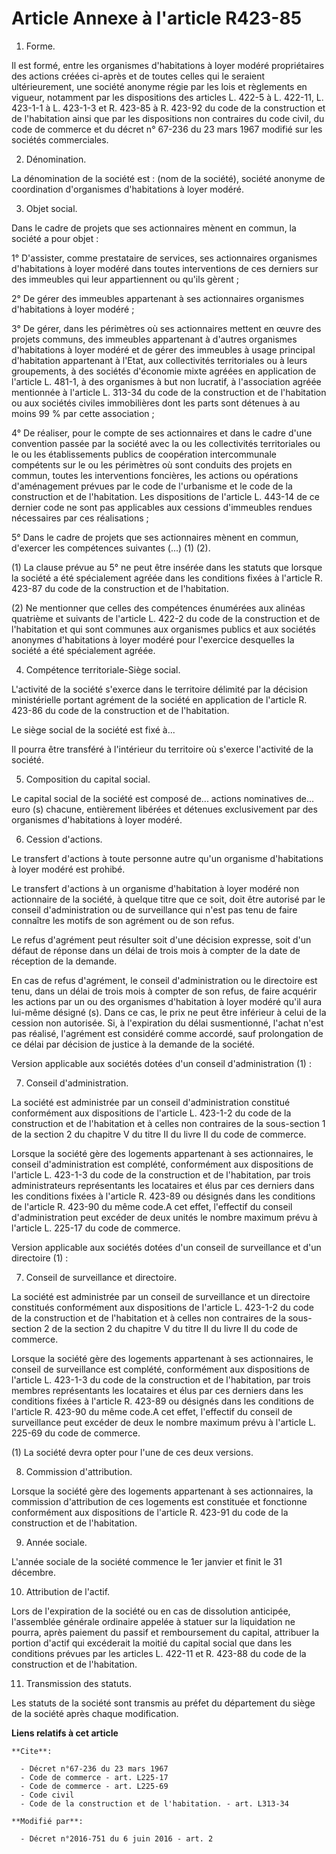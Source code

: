 # Article Annexe à l'article R423-85

1. Forme. 

Il est formé, entre les organismes d'habitations à loyer modéré propriétaires des actions créées ci-après et de toutes celles
qui le seraient ultérieurement, une société anonyme régie par les lois et règlements en vigueur, notamment par les
dispositions des articles L. 422-5 à L. 422-11, L. 423-1-1 à L. 423-1-3 et R. 423-85 à R. 423-92 du code de la construction
et de l'habitation ainsi que par les dispositions non contraires du code civil, du code de commerce et du décret n° 67-236 du
23 mars 1967 modifié sur les sociétés commerciales. 

2. Dénomination. 

La dénomination de la société est : (nom de la société), société anonyme de coordination d'organismes d'habitations à loyer
modéré. 

3. Objet social. 

Dans le cadre de projets que ses actionnaires mènent en commun, la société a pour objet : 

1° D'assister, comme prestataire de services, ses actionnaires organismes d'habitations à loyer modéré dans toutes
interventions de ces derniers sur des immeubles qui leur appartiennent ou qu'ils gèrent ; 

2° De gérer des immeubles appartenant à ses actionnaires organismes d'habitations à loyer modéré ; 

3° De gérer, dans les périmètres où ses actionnaires mettent en œuvre des projets communs, des immeubles appartenant à
d'autres organismes d'habitations à loyer modéré et de gérer des immeubles à usage principal d'habitation appartenant à
l'Etat, aux collectivités territoriales ou à leurs groupements, à des sociétés d'économie mixte agréées en application de
l'article L. 481-1, à des organismes à but non lucratif, à l'association agréée mentionnée à l'article L. 313-34 du code de
la construction et de l'habitation ou aux sociétés civiles immobilières dont les parts sont détenues à au moins 99 % par
cette association ; 

4° De réaliser, pour le compte de ses actionnaires et dans le cadre d'une convention passée par la société avec la ou les
collectivités territoriales ou le ou les établissements publics de coopération intercommunale compétents sur le ou les
périmètres où sont conduits des projets en commun, toutes les interventions foncières, les actions ou opérations
d'aménagement prévues par le code de l'urbanisme et le code de la construction et de l'habitation. Les dispositions de
l'article L. 443-14 de ce dernier code ne sont pas applicables aux cessions d'immeubles rendues nécessaires par ces
réalisations ; 

5° Dans le cadre de projets que ses actionnaires mènent en commun, d'exercer les compétences suivantes (...) (1) (2). 

(1) La clause prévue au 5° ne peut être insérée dans les statuts que lorsque la société a été spécialement agréée dans les
conditions fixées à l'article R. 423-87 du code de la construction et de l'habitation. 

(2) Ne mentionner que celles des compétences énumérées aux alinéas quatrième et suivants de l'article L. 422-2 du code de la
construction et de l'habitation et qui sont communes aux organismes publics et aux sociétés anonymes d'habitations à loyer
modéré pour l'exercice desquelles la société a été spécialement agréée. 

4. Compétence territoriale-Siège social.

L'activité de la société s'exerce dans le territoire délimité par la décision ministérielle portant agrément de la société en
application de l'article R. 423-86 du code de la construction et de l'habitation. 

Le siège social de la société est fixé à... 

Il pourra être transféré à l'intérieur du territoire où s'exerce l'activité de la société. 

5. Composition du capital social. 

Le capital social de la société est composé de... actions nominatives de... euro (s) chacune, entièrement libérées et
détenues exclusivement par des organismes d'habitations à loyer modéré. 

6. Cession d'actions. 

Le transfert d'actions à toute personne autre qu'un organisme d'habitations à loyer modéré est prohibé. 

Le transfert d'actions à un organisme d'habitation à loyer modéré non actionnaire de la société, à quelque titre que ce soit,
doit être autorisé par le conseil d'administration ou de surveillance qui n'est pas tenu de faire connaître les motifs de son
agrément ou de son refus. 

Le refus d'agrément peut résulter soit d'une décision expresse, soit d'un défaut de réponse dans un délai de trois mois à
compter de la date de réception de la demande. 

En cas de refus d'agrément, le conseil d'administration ou le directoire est tenu, dans un délai de trois mois à compter de
son refus, de faire acquérir les actions par un ou des organismes d'habitation à loyer modéré qu'il aura lui-même désigné
(s). Dans ce cas, le prix ne peut être inférieur à celui de la cession non autorisée. Si, à l'expiration du délai
susmentionné, l'achat n'est pas réalisé, l'agrément est considéré comme accordé, sauf prolongation de ce délai par décision
de justice à la demande de la société. 

Version applicable aux sociétés dotées d'un conseil d'administration (1) : 

7. Conseil d'administration. 

La société est administrée par un conseil d'administration constitué conformément aux dispositions de l'article L. 423-1-2 du
code de la construction et de l'habitation et à celles non contraires de la sous-section 1 de la section 2 du chapitre V du
titre II du livre II du code de commerce. 

Lorsque la société gère des logements appartenant à ses actionnaires, le conseil d'administration est complété, conformément
aux dispositions de l'article L. 423-1-3 du code de la construction et de l'habitation, par trois administrateurs
représentants les locataires et élus par ces derniers dans les conditions fixées à l'article R. 423-89 ou désignés dans les
conditions de l'article R. 423-90 du même code.A cet effet, l'effectif du conseil d'administration peut excéder de deux
unités le nombre maximum prévu à l'article L. 225-17 du code de commerce. 

Version applicable aux sociétés dotées d'un conseil de surveillance et d'un directoire (1) : 

7. Conseil de surveillance et directoire. 

La société est administrée par un conseil de surveillance et un directoire constitués conformément aux dispositions de
l'article L. 423-1-2 du code de la construction et de l'habitation et à celles non contraires de la sous-section 2 de la
section 2 du chapitre V du titre II du livre II du code de commerce. 

Lorsque la société gère des logements appartenant à ses actionnaires, le conseil de surveillance est complété, conformément
aux dispositions de l'article L. 423-1-3 du code de la construction et de l'habitation, par trois membres représentants les
locataires et élus par ces derniers dans les conditions fixées à l'article R. 423-89 ou désignés dans les conditions de
l'article R. 423-90 du même code.A cet effet, l'effectif du conseil de surveillance peut excéder de deux le nombre maximum
prévu à l'article L. 225-69 du code de commerce. 

(1) La société devra opter pour l'une de ces deux versions. 

8. Commission d'attribution. 

Lorsque la société gère des logements appartenant à ses actionnaires, la commission d'attribution de ces logements est
constituée et fonctionne conformément aux dispositions de l'article R. 423-91 du code de la construction et de l'habitation. 

9. Année sociale.

L'année sociale de la société commence le 1er janvier et finit le 31 décembre. 

10. Attribution de l'actif. 

Lors de l'expiration de la société ou en cas de dissolution anticipée, l'assemblée générale ordinaire appelée à statuer sur
la liquidation ne pourra, après paiement du passif et remboursement du capital, attribuer la portion d'actif qui excéderait
la moitié du capital social que dans les conditions prévues par les articles L. 422-11 et R. 423-88 du code de la
construction et de l'habitation. 

11. Transmission des statuts. 

Les statuts de la société sont transmis au préfet du département du siège de la société après chaque modification.

**Liens relatifs à cet article**

	**Cite**:

	  - Décret n°67-236 du 23 mars 1967
	  - Code de commerce - art. L225-17
	  - Code de commerce - art. L225-69
	  - Code civil
	  - Code de la construction et de l'habitation. - art. L313-34

	**Modifié par**:

	  - Décret n°2016-751 du 6 juin 2016 - art. 2

